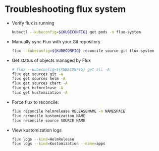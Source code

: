 # Troubleshooting flux system

- Verify flux is running

  ```sh
  kubectl --kubeconfig=${KUBECONFIG} get pods -n flux-system
  ```

- Manually sync Flux with your Git repository

  ```sh
  flux --kubeconfig=${KUBECONFIG} reconcile source git flux-system
  ```

- Get status of objects managed by Flux

  ```sh
  # flux --kubeconfig=${KUBECONFIG} get all -A
  flux get sources git -A
  flux get sources helm -A
  flux get sources chart -A
  flux get helmrelease -A
  flux get kustomization -A
  ```

- Force flux to reconcile:

  ```sh
  flux reconcile helmrelease RELEASENAME -n NAMESPACE
  flux reconcile kustomization NAME
  flux reconcile source SOURCE NAME
  ```

- View kustomization logs

  ```sh
  flux logs --kind=HelmRelease
  flux logs --kind=Kustomization --name=apps

  ```
